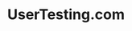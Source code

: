 ---
title: UserTesting.com
intro: The industry standard tool for creating wireframes and interactive prototypes.
linkurl: http://www.axure.com
tags:
- User research
- Diagrams
- Prototypes
logo: "/assets/axure.png"
---